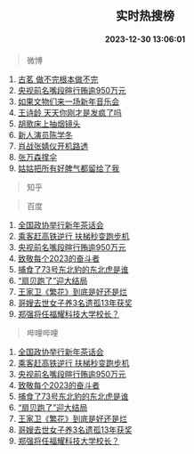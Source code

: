 <div align="center"><h2>实时热搜榜</h2><h4>2023-12-30 13:06:01</h4></div>

> 微博  

1. [古茗 做不完根本做不完](https://s.weibo.com/weibo?q=%E5%8F%A4%E8%8C%97%20%E5%81%9A%E4%B8%8D%E5%AE%8C%E6%A0%B9%E6%9C%AC%E5%81%9A%E4%B8%8D%E5%AE%8C&t=31&band_rank=1&Refer=top)<br />
2. [央视前名嘴段暄行贿逾950万元](https://s.weibo.com/weibo?q=%23%E5%A4%AE%E8%A7%86%E5%89%8D%E5%90%8D%E5%98%B4%E6%AE%B5%E6%9A%84%E8%A1%8C%E8%B4%BF%E9%80%BE950%E4%B8%87%E5%85%83%23&t=31&band_rank=2&Refer=top)<br />
3. [如果文物们来一场新年音乐会](https://s.weibo.com/weibo?q=%23%E5%A6%82%E6%9E%9C%E6%96%87%E7%89%A9%E4%BB%AC%E6%9D%A5%E4%B8%80%E5%9C%BA%E6%96%B0%E5%B9%B4%E9%9F%B3%E4%B9%90%E4%BC%9A%23&t=31&band_rank=3&Refer=top)<br />
4. [王诗龄 天天你刚才是发疯了吗](https://s.weibo.com/weibo?q=%E7%8E%8B%E8%AF%97%E9%BE%84%20%E5%A4%A9%E5%A4%A9%E4%BD%A0%E5%88%9A%E6%89%8D%E6%98%AF%E5%8F%91%E7%96%AF%E4%BA%86%E5%90%97&t=31&band_rank=4&Refer=top)<br />
5. [胡歌床上抽烟镜头](https://s.weibo.com/weibo?q=%E8%83%A1%E6%AD%8C%E5%BA%8A%E4%B8%8A%E6%8A%BD%E7%83%9F%E9%95%9C%E5%A4%B4&t=31&band_rank=5&Refer=top)<br />
6. [新人演员陈学冬](https://s.weibo.com/weibo?q=%E6%96%B0%E4%BA%BA%E6%BC%94%E5%91%98%E9%99%88%E5%AD%A6%E5%86%AC&t=31&band_rank=6&Refer=top)<br />
7. [肖战张婧仪开机路透](https://s.weibo.com/weibo?q=%E8%82%96%E6%88%98%E5%BC%A0%E5%A9%A7%E4%BB%AA%E5%BC%80%E6%9C%BA%E8%B7%AF%E9%80%8F&t=31&band_rank=7&Refer=top)<br />
8. [张万森撑伞](https://s.weibo.com/weibo?q=%E5%BC%A0%E4%B8%87%E6%A3%AE%E6%92%91%E4%BC%9E&t=31&band_rank=8&Refer=top)<br />
9. [姑姑把所有好脾气都留给了我](https://s.weibo.com/weibo?q=%23%E5%A7%91%E5%A7%91%E6%8A%8A%E6%89%80%E6%9C%89%E5%A5%BD%E8%84%BE%E6%B0%94%E9%83%BD%E7%95%99%E7%BB%99%E4%BA%86%E6%88%91%23&t=31&band_rank=9&Refer=top)<br />

> 知乎  


> 百度  

1. [全国政协举行新年茶话会](https://www.baidu.com/s?wd=%E5%85%A8%E5%9B%BD%E6%94%BF%E5%8D%8F%E4%B8%BE%E8%A1%8C%E6%96%B0%E5%B9%B4%E8%8C%B6%E8%AF%9D%E4%BC%9A&sa=fyb_news&rsv_dl=fyb_news)<br />
2. [乘客赶高铁逆行 扶梯秒变跑步机](https://www.baidu.com/s?wd=%E4%B9%98%E5%AE%A2%E8%B5%B6%E9%AB%98%E9%93%81%E9%80%86%E8%A1%8C+%E6%89%B6%E6%A2%AF%E7%A7%92%E5%8F%98%E8%B7%91%E6%AD%A5%E6%9C%BA&sa=fyb_news&rsv_dl=fyb_news)<br />
3. [央视前名嘴段暄行贿逾950万元](https://www.baidu.com/s?wd=%E5%A4%AE%E8%A7%86%E5%89%8D%E5%90%8D%E5%98%B4%E6%AE%B5%E6%9A%84%E8%A1%8C%E8%B4%BF%E9%80%BE950%E4%B8%87%E5%85%83&sa=fyb_news&rsv_dl=fyb_news)<br />
4. [致敬每个2023的奋斗者](https://www.baidu.com/s?wd=%E8%87%B4%E6%95%AC%E6%AF%8F%E4%B8%AA2023%E7%9A%84%E5%A5%8B%E6%96%97%E8%80%85&sa=fyb_news&rsv_dl=fyb_news)<br />
5. [捕食了73号东北豹的东北虎是谁](https://www.baidu.com/s?wd=%E6%8D%95%E9%A3%9F%E4%BA%8673%E5%8F%B7%E4%B8%9C%E5%8C%97%E8%B1%B9%E7%9A%84%E4%B8%9C%E5%8C%97%E8%99%8E%E6%98%AF%E8%B0%81&sa=fyb_news&rsv_dl=fyb_news)<br />
6. [“扇贝跑了”迎大结局](https://www.baidu.com/s?wd=%E2%80%9C%E6%89%87%E8%B4%9D%E8%B7%91%E4%BA%86%E2%80%9D%E8%BF%8E%E5%A4%A7%E7%BB%93%E5%B1%80&sa=fyb_news&rsv_dl=fyb_news)<br />
7. [王家卫《繁花》到底是好还是烂](https://www.baidu.com/s?wd=%E7%8E%8B%E5%AE%B6%E5%8D%AB%E3%80%8A%E7%B9%81%E8%8A%B1%E3%80%8B%E5%88%B0%E5%BA%95%E6%98%AF%E5%A5%BD%E8%BF%98%E6%98%AF%E7%83%82&sa=fyb_news&rsv_dl=fyb_news)<br />
8. [哥嫂去世女子养3名遗孤13年获奖](https://www.baidu.com/s?wd=%E5%93%A5%E5%AB%82%E5%8E%BB%E4%B8%96%E5%A5%B3%E5%AD%90%E5%85%BB3%E5%90%8D%E9%81%97%E5%AD%A413%E5%B9%B4%E8%8E%B7%E5%A5%96&sa=fyb_news&rsv_dl=fyb_news)<br />
9. [郑强将任福耀科技大学校长？](https://www.baidu.com/s?wd=%E9%83%91%E5%BC%BA%E5%B0%86%E4%BB%BB%E7%A6%8F%E8%80%80%E7%A7%91%E6%8A%80%E5%A4%A7%E5%AD%A6%E6%A0%A1%E9%95%BF%EF%BC%9F&sa=fyb_news&rsv_dl=fyb_news)<br />

> 哔哩哔哩  

1. [全国政协举行新年茶话会](https://www.baidu.com/s?wd=%E5%85%A8%E5%9B%BD%E6%94%BF%E5%8D%8F%E4%B8%BE%E8%A1%8C%E6%96%B0%E5%B9%B4%E8%8C%B6%E8%AF%9D%E4%BC%9A&sa=fyb_news&rsv_dl=fyb_news)<br />
2. [乘客赶高铁逆行 扶梯秒变跑步机](https://www.baidu.com/s?wd=%E4%B9%98%E5%AE%A2%E8%B5%B6%E9%AB%98%E9%93%81%E9%80%86%E8%A1%8C+%E6%89%B6%E6%A2%AF%E7%A7%92%E5%8F%98%E8%B7%91%E6%AD%A5%E6%9C%BA&sa=fyb_news&rsv_dl=fyb_news)<br />
3. [央视前名嘴段暄行贿逾950万元](https://www.baidu.com/s?wd=%E5%A4%AE%E8%A7%86%E5%89%8D%E5%90%8D%E5%98%B4%E6%AE%B5%E6%9A%84%E8%A1%8C%E8%B4%BF%E9%80%BE950%E4%B8%87%E5%85%83&sa=fyb_news&rsv_dl=fyb_news)<br />
4. [致敬每个2023的奋斗者](https://www.baidu.com/s?wd=%E8%87%B4%E6%95%AC%E6%AF%8F%E4%B8%AA2023%E7%9A%84%E5%A5%8B%E6%96%97%E8%80%85&sa=fyb_news&rsv_dl=fyb_news)<br />
5. [捕食了73号东北豹的东北虎是谁](https://www.baidu.com/s?wd=%E6%8D%95%E9%A3%9F%E4%BA%8673%E5%8F%B7%E4%B8%9C%E5%8C%97%E8%B1%B9%E7%9A%84%E4%B8%9C%E5%8C%97%E8%99%8E%E6%98%AF%E8%B0%81&sa=fyb_news&rsv_dl=fyb_news)<br />
6. [“扇贝跑了”迎大结局](https://www.baidu.com/s?wd=%E2%80%9C%E6%89%87%E8%B4%9D%E8%B7%91%E4%BA%86%E2%80%9D%E8%BF%8E%E5%A4%A7%E7%BB%93%E5%B1%80&sa=fyb_news&rsv_dl=fyb_news)<br />
7. [王家卫《繁花》到底是好还是烂](https://www.baidu.com/s?wd=%E7%8E%8B%E5%AE%B6%E5%8D%AB%E3%80%8A%E7%B9%81%E8%8A%B1%E3%80%8B%E5%88%B0%E5%BA%95%E6%98%AF%E5%A5%BD%E8%BF%98%E6%98%AF%E7%83%82&sa=fyb_news&rsv_dl=fyb_news)<br />
8. [哥嫂去世女子养3名遗孤13年获奖](https://www.baidu.com/s?wd=%E5%93%A5%E5%AB%82%E5%8E%BB%E4%B8%96%E5%A5%B3%E5%AD%90%E5%85%BB3%E5%90%8D%E9%81%97%E5%AD%A413%E5%B9%B4%E8%8E%B7%E5%A5%96&sa=fyb_news&rsv_dl=fyb_news)<br />
9. [郑强将任福耀科技大学校长？](https://www.baidu.com/s?wd=%E9%83%91%E5%BC%BA%E5%B0%86%E4%BB%BB%E7%A6%8F%E8%80%80%E7%A7%91%E6%8A%80%E5%A4%A7%E5%AD%A6%E6%A0%A1%E9%95%BF%EF%BC%9F&sa=fyb_news&rsv_dl=fyb_news)<br />
